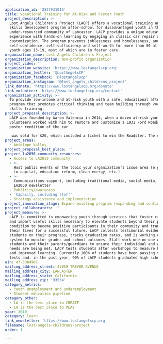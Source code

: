 ```yaml
---
application_id: '2827931015'
title: Vocational Training for At-Risk and Foster Youth
project_description: >-
  Lost Angels Children's Project (LACP) offers a vocational training and life
  skills development program after-school for disadvantaged youth in the
  under-resourced community of Lancaster. LACP provides a unique educational
  experience with hands-on learning by engaging in classic car repair and
  customization. The program prevents joblessness and homelessness, and promotes
  self-confidence, self-sufficiency and self-worth for more than 50 at-risk
  youth ages 13-19, most of which are in foster care.
organization_name: Lost Angels Children's Project
organization_description: Non-profit organization
project_video: ''
organization_website: 'https://www.lostangelscp.org'
organization_twitter: '@LostAngelsCP'
organization_facebook: '@lostangelscp'
organization_instagram: '@lost_angels_childrens_project'
link_donate: 'https://www.lostangelscp.org/donate'
link_volunteer: 'https://www.lostangelscp.org/contact'
organization_activity: >-
  To provide low-income and at-risk youth with a safe, educational after-school
  program that promotes critical thinking and team building through vocational
  skills training.
project_proposal_description: >-
  LACP was founded by Aaron Valencia in 2014, when a dozen at-risk youth and
  volunteers worked with him to restore and customize a 1931 Ford Roadster. A
  poster rendition of the car
   
   was sold for $20, which included a ticket to win the Roadster. The car was then raffled off at the Ventura Nationals, a yearly event for classic car enthusiasts, and the poster sale proceeds were donated to support youth programs at local homeless shelters. In 2015, LACP repeated the process by restoring a 1936 Ford Coupe. Each of these cars raised over $40,000 through the giveaway event. Mr. Valencia saw firsthand the difference the restoration project made to the young participants’ self-confidence and motivation and decided to concentrate his efforts on giving more kids the chance to get involved in this productive, character-building experience. In January 2016, LACP was incorporated and its revenue generating model of vocational job training through classic car restoration has helped to sustain services year after year. That year, LACP won a 2016 LA2050 Challenge Grant as one of the Best Places to Learn in Los Angeles. This grant was instrumental in launching LACP to the next level and our organization was able to leverage this support for gaining new donors, funders and resources. In 2017, LACP experienced a great amount of success in securing grants to further build organizational infrastructure. Among these, a Springboard Fund start-up grant from The Durfee Foundation provided two-years of funding and a personal mentor. Executive Director Steve LePore, who has over 30 years of experience working with non-profit organizations, has been providing one-on-one support and guidance for Mr. Valencia to help develop LACP. In addition, Mr. Valencia was recognized with a CNN Hero Award in December 2017 for his work and dedication; and this success was leveraged to grow LACP from a small workshop to a 5,000 square foot facility in the heart of Lancaster.
project_areas:
  - Antelope Valley
project_proposal_best_place: ''
project_la2050_community_resources:
  - Access to LA2050 community
  - >-
    Host public events on the topic your organization’s issue area (e.g. access
    to capital, education reform, clean energy, etc.) 
  - >-
    Communications support, including traditional media, social media, and
    LA2050 newsletter
  - Publicity/awareness
  - 'Capacity, including staff'
  - Strategy assistance and implementation
project_innovation_stage: Expand existing program (expanding and continuing ongoing successful projects)
project_collaborators: ''
project_measure: >-
  LACP is committed to empowering youth through services that foster creativity
  and impart useful skills necessary to elevate students beyond their present
  condition to become positive participants in their community and transform
  their lives for a successful future. LACP collects testimonial evidence, tests
  students on their progress, tracks graduation rates, and is working on a
  system to monitor grades and school outcomes. Staff work one-on-one with
  students and their parents/guardians to ensure their individual and academic
  needs are being met. LACP tests students after workshops to measure knowledge
  and improved learning. Currently 100% of students have been passing their
  tests and, in the past year, 90% of LACP students graduated high school.
ein: 47-3384907
mailing_address_street: 45059 TREVOR AVENUE
mailing_address_city: LANCASTER
mailing_address_state: California
mailing_address_zip: '93534'
category_metrics:
  - Youth unemployment and underemployment
  - Student education pipeline
category_other:
  - LA is the best place to CREATE
  - LA is the best place to PLAY
year: 2019
category: learn
link_newsletter: 'https://www.lostangelscp.org'
filename: lost-angels-childrens-project
order: 1

---
```

